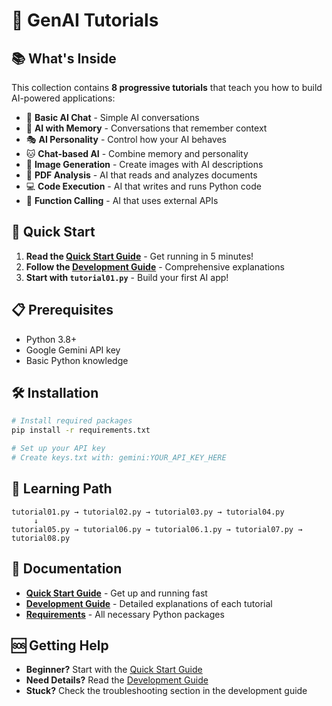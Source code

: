 # 🚀 GenAI Tutorials

## 📚 What's Inside

This collection contains **8 progressive tutorials** that teach you how to build AI-powered applications:

- 🤖 **Basic AI Chat** - Simple AI conversations
- 💬 **AI with Memory** - Conversations that remember context
- 🎭 **AI Personality** - Control how your AI behaves
- 🐱 **Chat-based AI** - Combine memory and personality
- 🎨 **Image Generation** - Create images with AI descriptions
- 📖 **PDF Analysis** - AI that reads and analyzes documents
- 💻 **Code Execution** - AI that writes and runs Python code
- 🔌 **Function Calling** - AI that uses external APIs

## 🚀 Quick Start

1. **Read the [Quick Start Guide](QUICK_START.md)** - Get running in 5 minutes!
2. **Follow the [Development Guide](DEVELOPMENT_GUIDE.md)** - Comprehensive explanations
3. **Start with `tutorial01.py`** - Build your first AI app!

## 📋 Prerequisites

- Python 3.8+
- Google Gemini API key
- Basic Python knowledge

## 🛠️ Installation

```bash
# Install required packages
pip install -r requirements.txt

# Set up your API key
# Create keys.txt with: gemini:YOUR_API_KEY_HERE
```

## 🎯 Learning Path

```
tutorial01.py → tutorial02.py → tutorial03.py → tutorial04.py
     ↓
tutorial05.py → tutorial06.py → tutorial06.1.py → tutorial07.py → tutorial08.py
```

## 📖 Documentation

- **[Quick Start Guide](QUICK_START.md)** - Get up and running fast
- **[Development Guide](DEVELOPMENT_GUIDE.md)** - Detailed explanations of each tutorial
- **[Requirements](requirements.txt)** - All necessary Python packages

## 🆘 Getting Help

- **Beginner?** Start with the [Quick Start Guide](QUICK_START.md)
- **Need Details?** Read the [Development Guide](DEVELOPMENT_GUIDE.md)
- **Stuck?** Check the troubleshooting section in the development guide
